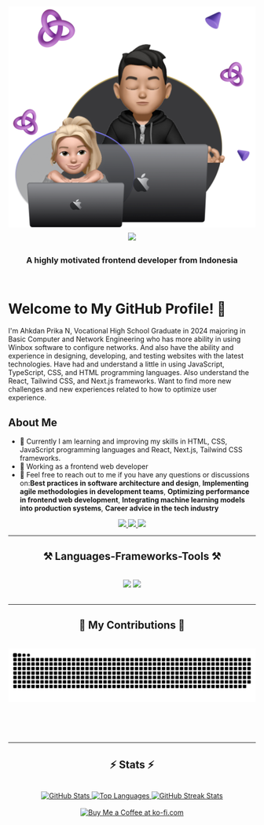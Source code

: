 <img align="right" src="/Profil.png" />

<h1 align="center">
    <img src="https://readme-typing-svg.herokuapp.com/?font=Righteous&size=35&center=true&vCenter=true&width=500&height=70&duration=4000&lines=Hi+There!+👋" />
</h1>

<h3 align="center">A highly motivated frontend developer from Indonesia</h3>

<br/>

# Welcome to My GitHub Profile! 👋

I'm Ahkdan Prika N, Vocational High School Graduate in 2024 majoring in Basic Computer and Network Engineering who has more ability in using Winbox software to configure networks. And also have the ability and experience in designing, developing, and testing websites with the latest technologies. Have had and understand a little in using JavaScript, TypeScript, CSS, and HTML programming languages. Also understand the React, Tailwind CSS, and Next.js frameworks. Want to find more new challenges and new experiences related to how to optimize user experience.

## About Me

- 🌱 Currently I am learning and improving my skills in HTML, CSS, JavaScript programming languages and React, Next.js, Tailwind CSS frameworks.
- 💼 Working as a frontend web developer
- 💬 Feel free to reach out to me if you have any questions or discussions on:**Best practices in software architecture and design**, **Implementing agile methodologies in development teams**, **Optimizing performance in frontend web development**, **Integrating machine learning models into production systems**, **Career advice in the tech industry**
 
<div align="center"> 
  <a href="mailto:ahkdanprika01@gmail.com">
    <img src="https://img.shields.io/badge/Gmail-333333?style=for-the-badge&logo=gmail&logoColor=red" />
  </a>
  <a href="https://www.linkedin.com/in/ahkdan-prikanurwicaksono-b1b0a9319" target="_blank">
    <img src="https://img.shields.io/badge/LinkedIn-0077B5?style=for-the-badge&logo=linkedin&logoColor=white" />
  </a>
  <a href="https://github.com/DanssProject" target="_blank">
     <img src="https://img.shields.io/badge/Portfolio-FF5722?style=for-the-badge&logo=todoist&logoColor=white" />
  </a>
</div>

 <hr/>
 
<h2 align="center">⚒️ Languages-Frameworks-Tools ⚒️</h2>
<br/>
<div align="center">
    <img src="https://skillicons.dev/icons?i=react,html,css,vscode,github,figma,tailwind,git,r" />
    <img src="https://skillicons.dev/icons?i=nodejs,javascript,typescript,firebase,nextjs" /><br>
</div>

<br/>
<hr/>

<div align="center">
  <h2>🐍 My Contributions 🐍</h2>
  <br>
  <img alt="snake eating my contributions" src="https://raw.githubusercontent.com/salesp07/salesp07/output/github-contribution-grid-snake.svg" />
  
  <br/><br/><br/>
</div>

<hr/>

<h2 align="center">⚡ Stats ⚡</h2>

<br/>

<div align="center">
  <!-- GitHub Stats Card -->
  <a href="https://github.com/ProjectAhkdan">
    <img src="https://github-readme-stats.vercel.app/api?username=ProjectAhkdan&show_icons=true&count_private=true&hide=prs&theme=radical" alt="GitHub Stats" />
  </a>

  <!-- GitHub Top Languages Card -->
  <a href="https://github.com/ProjectAhkdan">
    <img src="https://github-readme-stats.vercel.app/api/top-langs/?username=ProjectAhkdan&layout=compact&theme=radical" alt="Top Languages" />
  </a>

  <!-- GitHub Streak Stats -->
  <a href="https://github.com/DanssProject">
    <img src="https://github-readme-streak-stats.herokuapp.com/?user=ProjectAhkdan&theme=radical" alt="GitHub Streak Stats" />
  </a>
</div>

<br/>

<div align="center">
<a href='https://ko-fi.com/V7V4RAK9C' target='_blank'>
  <img height='64' style='border:0px;height:64px;' src='https://storage.ko-fi.com/cdn/kofi1.png?v=3' border='0' alt='Buy Me a Coffee at ko-fi.com' />
</a>
</div>
